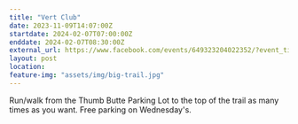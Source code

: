 ```yaml
---
title: "Vert Club"
date: 2023-11-09T14:07:00Z
startdate: 2024-02-07T07:00:00Z
enddate: 2024-02-07T08:30:00Z
external_url: https://www.facebook.com/events/649323204022352/?event_time_id=649324587355547
layout: post
location: 
feature-img: "assets/img/big-trail.jpg"
---
```


Run/walk from the Thumb Butte Parking Lot to the top of the trail as many times as you want.  Free parking on Wednesday's.<br>
  <br>
  
